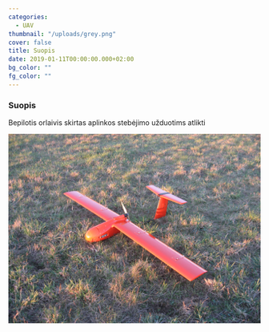 ```yaml
---
categories:
  - UAV
thumbnail: "/uploads/grey.png"
cover: false
title: Suopis
date: 2019-01-11T00:00:00.000+02:00
bg_color: ""
fg_color: ""
---
```


### Suopis

Bepilotis orlaivis skirtas aplinkos stebėjimo užduotims atlikti

![](/uploads/IMG_6260.JPG)
